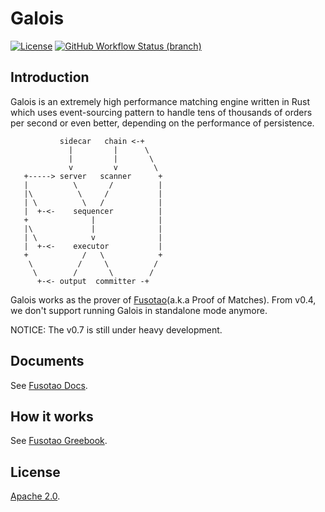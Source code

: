 # Galois

[![License](https://img.shields.io/badge/License-Apache%202.0-orange.svg)](#LICENSE)
[![GitHub Workflow Status (branch)](https://github.com/uinb/galois/actions/workflows/build.yml/badge.svg)](https://github.com/uinb/galois/actions?query=branch%3Amaster)

## Introduction

Galois is an extremely high performance matching engine written in Rust which uses event-sourcing pattern to handle tens of thousands of orders per second or even better, depending on the performance of persistence. 

```
           sidecar   chain <-+
             |         |      \
             |         |       \
             v         v        \
   +-----> server   scanner      +
   |          \       /          |
   |\          \     /           |
   | \          \   /            |
   |  +-<-    sequencer          |
   +              |              |
   |\             |              |
   | \            v              |
   |  +-<-    executor           |
   +            /   \            +
    \          /     \          /
     \        /       \        /
      +-<- output  committer -+

```

Galois works as the prover of [Fusotao](https://github.com/uinb/fusotao)(a.k.a Proof of Matches). From v0.4, we don't support running Galois in standalone mode anymore.

NOTICE: The v0.7 is still under heavy development.

## Documents

See [Fusotao Docs](https://docs.fusotao.org/).

## How it works

See [Fusotao Greebook](https://www.fusotao.org/fusotao-greenbook.pdf).

## License

[Apache 2.0](LICENSE).
